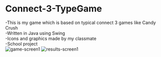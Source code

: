 # Connect-3-TypeGame
-This is my game which is based on typical connect 3 games like Candy Crush  
-Written in Java using Swing  
-Icons and graphics made by my classmate  
-School project  
![game-screen1](https://github.com/Miszuszix/Connect-3-TypeGame/assets/95759170/7a0154e5-3ad9-4054-81ff-bbb7cdb178d6)
![results-screen1](https://github.com/Miszuszix/Connect-3-TypeGame/assets/95759170/9d760d16-e250-4f67-94d4-713ee9ba3c4e)
